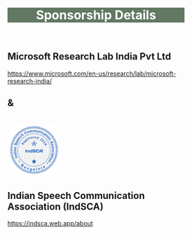 <br>
<br>
<div class="widewrapper pagetitle">
  <div class="container" style="background-color:#617863">
    <h1 style="color:white;">Sponsorship Details</h1>
  </div>
</div>
<br>


<style>
* {
  box-sizing: border-box;
}
h1 {text-align: center;}
p {text-align: center;}
div {text-align: center;}
/* Create two equal columns that floats next to each other */
.column {
  float: left;
  width: 50%;
  padding: 10px;
  
}

/* Clear floats after the columns */
.row:after {
  content: "";
  display: table;
  clear: both;
}
</style>
<h2>Microsoft Research Lab India Pvt Ltd</h2>
<a href="https://www.microsoft.com/en-us/research/lab/microsoft-research-india/">https://www.microsoft.com/en-us/research/lab/microsoft-research-india/</a>

<br>
<h2>&</h2>
<br>

<img style="height: 120px; width:auto;padding:5px;"  src="./assets/img/persons/indsca_logo.png">
<h2>Indian Speech Communication Association (IndSCA)</h2>
<a href="https://indsca.web.app/about">https://indsca.web.app/about</a>
 